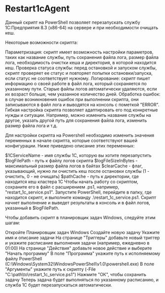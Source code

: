 # Restart1cAgent

Данный скрипт на PowerShell позволяет перезапускать службу 1С:Предприятия 8.3 (x86-64) на сервере и при необходимости очищать кеш.

Некоторые возможности скрипта:

Параметризация: скрипт имеет возможность настройки параметров, таких как название службы, путь сохранения файла лога, размер файла лога, необходимость очистки кеша и директория, в которой находится кеш.
Проверка статуса службы: перед остановкой и запуском службы, скрипт проверяет ее статус и повторяет попытки остановки/запуска, если статус не соответствует нужному.
Логирование: скрипт пишет информацию о своей работе в файл лога, который сохраняется по указанному пути. Старые файлы логов автоматически удаляются, если их возраст больше, чем указанное количество дней.
Обработка ошибок: в случае возникновения ошибок при выполнении скрипта, они записываются в файл лога и выводятся на консоль с пометкой "ERROR".
Гибкая настройка скрипта позволяет адаптировать его под конкретные нужды и ситуации. Например, можно изменить название службы на другое, указать другой путь для сохранения файла лога, изменить размер файла лога и т.д.


Для настройки скрипта на Powershell необходимо изменить значения переменных в начале скрипта, которые соответствуют вашей конфигурации. Ниже приведено описание этих переменных:

$1CServiceName - имя службы 1С, которую вы хотите перезапустить
$logFilePath - путь к файлу логов скрипта
$logFileSizeInBytes - максимальный размер файла логов в байтах
$clearCache - флаг, указывающий, нужно ли очистить кеш после остановки службы (1 - очистить, 0 - не очищать)
$pathCache - путь к директории, где находится кеш кластера 1С
Чтобы начать работу со скриптом, сохраните его в файл с расширением .ps1, например, "restart_1c_service.ps1". Запустите PowerShell, перейдите в папку, где находится скрипт, и выполните команду .\restart_1c_service.ps1. Скрипт начнет выполнение и выведет результаты в консоль и в файл логов, указанный в $logFilePath.

Чтобы добавить скрипт в планировщик задач Windows, следуйте этим шагам:

Откройте Планировщик задач Windows
Создайте новую задачу
Укажите имя и описание задачи
На странице "Триггеры" добавьте новый триггер и укажите расписание выполнения задачи (например, ежедневно в 01:00)
На странице "Действия" добавьте новое действие и выберите "Начать программу"
В поле "Программа" укажите путь к исполняемому файлу PowerShell (C:\Windows\System32\WindowsPowerShell\v1.0\powershell.exe)
В поле "Аргументы" укажите путь к скрипту (-File "C:\path\to\restart_1c_service.ps1")
Нажмите "ОК", чтобы сохранить задачу
Теперь задача будет выполняться по указанному расписанию, и служба 1С будет перезапускаться автоматически.
